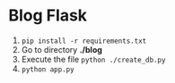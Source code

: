 # Blog Flask

1. `pip install -r requirements.txt`
2. Go to directory **./blog**
3. Execute the file `python ./create_db.py`
3. `python app.py`
